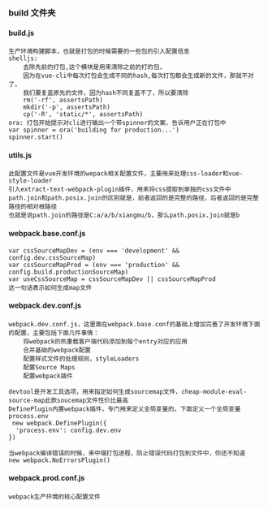 ###  build 文件夹
#### build.js
    生产环境构建脚本，也就是打包的时候需要的一些包的引入配置信息
    shelljs:
        去除先前的打包,这个模块是用来清除之前的打的包，
        因为在vue-cli中每次打包会生成不同的hash,每次打包都会生成新的文件，那就不对了，
        我们要复盖原先的文件，因为hash不同复盖不了，所以要清除
        rm('-rf', assertsPath)
        mkdir('-p', assertsPath)
        cp('-R', 'static/*', assertsPath)
    ora: 打包开始提示对cli进行输出一个带spinner的文案，告诉用户正在打包中
    var spinner = ora('building for production...')
    spinner.start()

#### utils.js
    此配置文件是vue开发环境的wepack相关配置文件，主要用来处理css-loader和vue-style-loader
    引入extract-text-webpack-plugin插件，用来将css提取到单独的css文件中 
    path.join和path.posix.join的区别就是，前者返回的是完整的路径，后者返回的是完整路径的相对根路径
    也就是说path.join的路径是C:a/a/b/xiangmu/b，那么path.posix.join就是b

#### webpack.base.conf.js
    var cssSourceMapDev = (env === 'development' && config.dev.cssSourceMap)
    var cssSourceMapProd = (env === 'production' && config.build.productionSourceMap)
    var useCssSourceMap = cssSourceMapDev || cssSourceMapProd
    这一句话表示如何生成map文件

#### webpack.dev.conf.js
    webpack.dev.conf.js，这里面在webpack.base.conf的基础上增加完善了开发环境下面的配置，主要包括下面几件事情：
        将webpack的热重载客户端代码添加到每个entry对应的应用
        合并基础的webpack配置
        配置样式文件的处理规则，styleLoaders
        配置Source Maps
        配置webpack插件

    devtool是开发工具选项，用来指定如何生成sourcemap文件，cheap-module-eval-source-map此款soucemap文件性价比最高
    DefinePlugin内置webpack插件，专门用来定义全局变量的，下面定义一个全局变量 process.env
     new webpack.DefinePlugin({
      'process.env': config.dev.env
    })

    当webpack编译错误的时候，来中端打包进程，防止错误代码打包到文件中，你还不知道
    new webpack.NoErrorsPlugin()

#### webpack.prod.conf.js
    webpack生产环境的核心配置文件